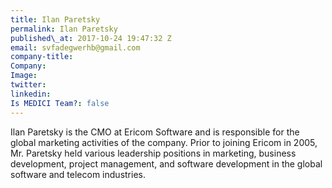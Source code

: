 ```yaml
---
title: Ilan Paretsky
permalink: Ilan Paretsky
published\_at: 2017-10-24 19:47:32 Z
email: svfadegwerhb@gmail.com
company-title: 
Company: 
Image: 
twitter: 
linkedin: 
Is MEDICI Team?: false
---
```


Ilan Paretsky is the CMO at Ericom Software and is responsible for the global marketing activities of the company. Prior to joining Ericom in 2005, Mr. Paretsky held various leadership positions in marketing, business development, project management, and software development in the global software and telecom industries.